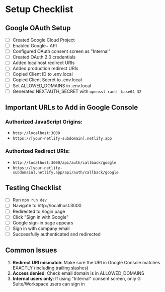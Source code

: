 # Setup Checklist

## Google OAuth Setup
- [ ] Created Google Cloud Project
- [ ] Enabled Google+ API
- [ ] Configured OAuth consent screen as "Internal"
- [ ] Created OAuth 2.0 credentials
- [ ] Added localhost redirect URIs
- [ ] Added production redirect URIs
- [ ] Copied Client ID to .env.local
- [ ] Copied Client Secret to .env.local
- [ ] Set ALLOWED_DOMAINS in .env.local
- [ ] Generated NEXTAUTH_SECRET with `openssl rand -base64 32`

## Important URLs to Add in Google Console

### Authorized JavaScript Origins:
- `http://localhost:3000`
- `https://[your-netlify-subdomain].netlify.app`

### Authorized Redirect URIs:
- `http://localhost:3000/api/auth/callback/google`
- `https://[your-netlify-subdomain].netlify.app/api/auth/callback/google`

## Testing Checklist
- [ ] Run `npm run dev`
- [ ] Navigate to http://localhost:3000
- [ ] Redirected to /login page
- [ ] Click "Sign in with Google"
- [ ] Google sign-in page appears
- [ ] Sign in with company email
- [ ] Successfully authenticated and redirected

## Common Issues

1. **Redirect URI mismatch**: Make sure the URI in Google Console matches EXACTLY (including trailing slashes)
2. **Access denied**: Check email domain is in ALLOWED_DOMAINS
3. **Internal users only**: If using "Internal" consent screen, only G Suite/Workspace users can sign in